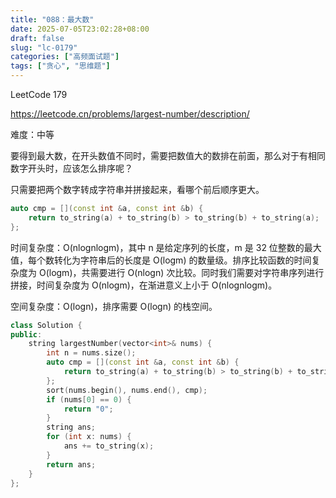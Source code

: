 ```yaml
---
title: "088：最大数"
date: 2025-07-05T23:02:28+08:00
draft: false
slug: "lc-0179"
categories: ["高频面试题"]
tags: ["贪心", "思维题"]
---
```


LeetCode 179

https://leetcode.cn/problems/largest-number/description/

难度：中等

要得到最大数，在开头数值不同时，需要把数值大的数排在前面，那么对于有相同数字开头时，应该怎么排序呢？

只需要把两个数字转成字符串并拼接起来，看哪个前后顺序更大。

```cpp
auto cmp = [](const int &a, const int &b) {
    return to_string(a) + to_string(b) > to_string(b) + to_string(a);
};
```

时间复杂度：O(nlognlogm)，其中 n 是给定序列的长度，m 是 32 位整数的最大值，每个数转化为字符串后的长度是 O(logm) 的数量级。排序比较函数的时间复杂度为 O(logm)，共需要进行 O(nlogn) 次比较。同时我们需要对字符串序列进行拼接，时间复杂度为 O(nlogm)，在渐进意义上小于 O(nlognlogm)。

空间复杂度：O(logn)，排序需要 O(logn) 的栈空间。

<!--more-->

```cpp
class Solution {
public:
    string largestNumber(vector<int>& nums) {
        int n = nums.size();
        auto cmp = [](const int &a, const int &b) {
            return to_string(a) + to_string(b) > to_string(b) + to_string(a);
        };
        sort(nums.begin(), nums.end(), cmp);
        if (nums[0] == 0) {
            return "0";
        }
        string ans;
        for (int x: nums) {
            ans += to_string(x);
        }
        return ans;
    }
};
```

